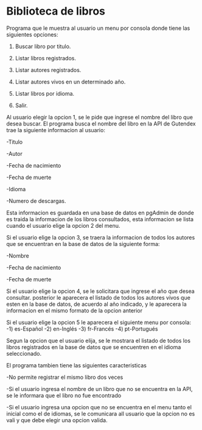 <h1> Biblioteca de libros</h1>

Programa que le muestra al usuario un menu por consola donde tiene las siguientes opciones:

1) Buscar libro por titulo.

2) Listar libros registrados.

3) Listar autores registrados.

4) Listar autores vivos en un determinado año.

5) Listar libros por idioma.

0) Salir.

Al usuario elegir la opcion 1, se le pide que ingrese el nombre del libro que desea buscar. El programa busca el nombre del libro en la API de Gutendex trae la siguiente informacion al usuario:

-Titulo

-Autor

-Fecha de nacimiento

-Fecha de muerte

-Idioma

-Numero de descargas.

Esta informacion es guardada en una base de datos en pgAdmin de donde es traida la informacion de los libros consultados, esta informacion se lista cuando el usuario elige la opcion 2 del menu.

Si el usuario elige la opcion 3, se traera la informacion de todos los autores que se encuentran en la base de datos de la siguiente forma:

-Nombre

-Fecha de nacimiento

-Fecha de muerte

Si el usuario elige la opcion 4, se le solicitara que ingrese el año que desea consultar. posterior le aparecera el listado de todos los autores vivos que esten en la base de datos, de acuerdo al año indicado, y le aparecera la informacion en el mismo formato de la opcion anterior

Si el usuario elige la opcion 5 le aparecera el siguiente menu por consola:
-1) es-Español
-2) en-Inglés
-3) fr-Francés
-4) pt-Portugués

Segun la opcion que el usuario elija, se le mostrara el listado de todos los libros registrados en la base de datos que se encuentren en el idioma seleccionado.

El programa tambien tiene las siguientes caracteristicas

-No permite registrar el mismo libro dos veces

-Si el usuario ingresa el nombre de un libro que no se encuentra en la API, se le informara que el libro no fue encontrado

-Si el usuario ingresa una opcion que no se encuentra en el menu tanto el inicial como el de idiomas, se le comunicara all usuario que la opcion no es vali y que debe elegir una opcion valida. 




